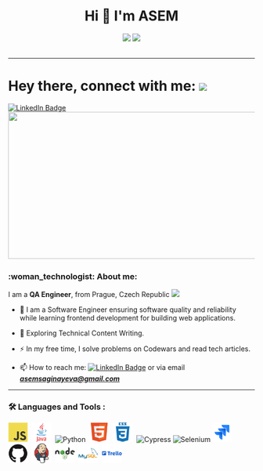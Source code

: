 <h1 align="center">Hi 👋 I'm ASEM </h1>
<div id="header" align="center">
<img src="https://media.giphy.com/media/137EaR4vAOCn1S/giphy.gif" width="200"/>
<img src="https://media.giphy.com/media/QpVUMRUJGokfqXyfa1/giphy.gif" width="200"/>
</div>

<div id="badges">
<img src="https://github.com/saginayeva&style=flat-square&color=blue" alt=""/>
</div>

---

### 
<h1>
Hey there, connect with me:
    <img src="https://media.giphy.com/media/hvRJCLFzcasrR4ia7z/giphy.gif" width="30px"/>
</h1>
<div id="badges">
    <a href="https://www.linkedin.com/in/assemgul-saginayeva/"> 
      <img src="https://img.shields.io/badge/LinkedIn-blue?logo=linkedin&logoColor=white" alt="LinkedIn Badge"/> 
    </a> 
  </div> 

<div align="center">
  <img src="https://media.giphy.com/media/R7LhjeNSLeOaYQZHe0/giphy-downsized-large.gif" width="600" height="300"/>
</div>

<h3 align="left">:woman_technologist: About me:</h3>

I am a **QA Engineer**, from Prague, Czech Republic <img src="https://media.giphy.com/media/WUlplcMpOCEmTGBtBW/giphy.gif" width="30">
- :telescope: I am a Software Engineer ensuring software quality and reliability while learning frontend development for building web applications.

- :seedling: Exploring Technical Content Writing.

- :zap: In my free time, I solve problems on Codewars and read tech articles.

- :mailbox: How to reach me: <a href="https://www.linkedin.com/in/assemgul-saginayeva/"><img src="https://img.shields.io/badge/LinkedIn-blue?logo=linkedin&logoColor=white" alt="LinkedIn Badge"/></a> or via email ***<asemsaginayeva@gmail.com>***


---

### :hammer_and_wrench: Languages and Tools :
<div>
<img src="https://github.com/devicons/devicon/blob/master/icons/javascript/javascript-original.svg" title="JavaScript" alt="JavaScript" width="40" height="40"/>&nbsp;
<img src="https://github.com/devicons/devicon/blob/master/icons/java/java-original-wordmark.svg" title="Java" alt="Java" width="40" height="40"/>&nbsp;
<img src="https://cdn.jsdelivr.net/gh/devicons/devicon@latest/icons/python/python-original.svg" title="Python" alt="Python" width="40" height="40"/>&nbsp;
<img src="https://github.com/devicons/devicon/blob/master/icons/html5/html5-original.svg" title="HTML" alt="HTML" width="40" height="40"/>&nbsp;
<img src="https://github.com/devicons/devicon/blob/master/icons/css3/css3-plain-wordmark.svg"  title="CSS3" alt="CSS" width="40" height="40"/>&nbsp;
<img src="https://raw.githubusercontent.com/simple-icons/simple-icons/6e46ec1fc23b60c8fd0d2f2ff46db82e16dbd75f/icons/cypress.svg" title="Cypress " alt="Cypress" width="40" height="40"/> </a> 
<img src="https://www.selenium.dev/images/selenium_logo_square_green.png" title="Selenium " alt="Selenium" width="40" height="40"/> </a>
<img src="https://github.com/devicons/devicon/blob/master/icons/jira/jira-original.svg" title="JIRA "alt="JIRA"width="40" height="40"/>&nbsp;
<img src="https://github.com/devicons/devicon/blob/master/icons/github/github-original.svg" title="GitHub "alt="GitHub "width="40" height="40"/>&nbsp;
<img src="https://github.com/devicons/devicon/blob/master/icons/jenkins/jenkins-original.svg" title="Jenkins "alt="Jenkins "width="40" height="40"/>&nbsp;
<img src="https://github.com/devicons/devicon/blob/master/icons/nodejs/nodejs-original-wordmark.svg" title="NodeJS" alt="NodeJS" width="40" height="40"/>&nbsp;
<img src="https://github.com/devicons/devicon/blob/master/icons/mysql/mysql-original-wordmark.svg" title="MySQL"  alt="MySQL" width="40" height="40"/>&nbsp;
<img src="https://github.com/devicons/devicon/blob/master/icons/trello/trello-plain-wordmark.svg" title="Trello "alt="Trello "width="40" height="40"/>&nbsp;
